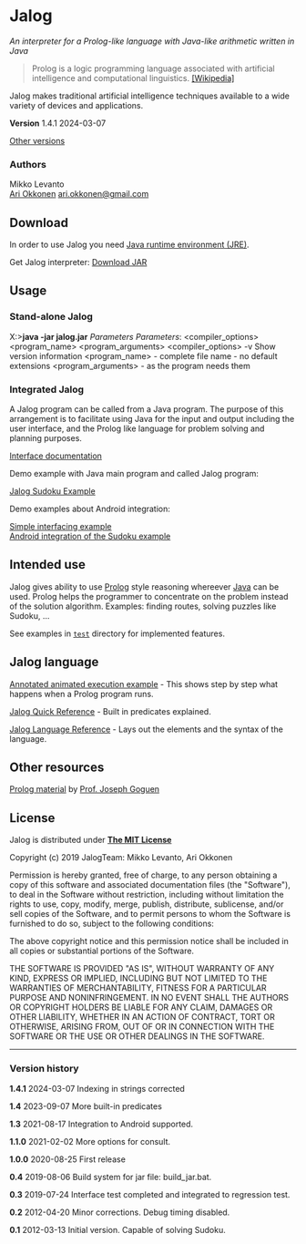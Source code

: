 
Jalog
=====

_An interpreter for a Prolog-like language with Java-like arithmetic written in Java_

> Prolog is a logic programming language associated with artificial intelligence and computational linguistics. [\[Wikipedia\]](https://en.wikipedia.org/wiki/Prolog)

Jalog makes traditional artificial intelligence techniques available to a wide variety of devices and applications.

**Version** 1.4.1 2024-03-07

[Other versions](../versions.html)

### Authors

Mikko Levanto  
[Ari Okkonen](https://www.linkedin.com/in/ariokkonen/) [ari.okkonen@gmail.com](mailto:ari.okkonen@gmail.com)

Download
--------

In order to use Jalog you need [Java runtime environment (JRE)](https://www.oracle.com/technetwork/java/javase/downloads/index.html).

Get Jalog interpreter: [Download JAR](jalog.jar)

Usage
-----

### Stand-alone Jalog

X:>**java -jar jalog.jar** _Parameters_
_Parameters_: <compiler\_options> <program\_name> <program\_arguments>
  <compiler\_options>
      -v Show version information
  <program\_name> - complete file name - no default extensions
  <program\_arguments> - as the program needs them

### Integrated Jalog

A Jalog program can be called from a Java program. The purpose of this arrangement is to facilitate using Java for the input and output including the user interface, and the Prolog like language for problem solving and planning purposes.

[Interface documentation](Jalog_class_doc.html)

Demo example with Java main program and called Jalog program:

[Jalog Sudoku Example](sudoku_demo/sudoku_example.html)

Demo examples about Android integration:

[Simple interfacing example](https://github.com/JalogTeam/Jalog_Android_MinimalDemo)  
[Android integration of the Sudoku example](https://github.com/JalogTeam/Jalog_Android_SudokuSolver)

Intended use
------------

Jalog gives ability to use [Prolog](https://en.wikipedia.org/wiki/Prolog) style reasoning whereever [Java](https://en.wikipedia.org/wiki/Java_%28programming_language%29) can be used. Prolog helps the programmer to concentrate on the problem instead of the solution algorithm. Examples: finding routes, solving puzzles like Sudoku, ...

See examples in [`test`](https://github.com/JalogTeam/Jalog/tree/master/test) directory for implemented features.

Jalog language
--------------

[Annotated animated execution example](Jalog_animation.html) - This shows step by step what happens when a Prolog program runs.

[Jalog Quick Reference](Jalog_quick_reference.html) - Built in predicates explained.

[Jalog Language Reference](Jalog_language_reference.html) - Lays out the elements and the syntax of the language.

Other resources
---------------

[Prolog material](https://cseweb.ucsd.edu/~goguen/courses/130w04/prolog.html) by [Prof. Joseph Goguen](https://cseweb.ucsd.edu/~goguen/)

License
-------

Jalog is distributed under [**The MIT License**](https://opensource.org/licenses/MIT)

Copyright (c) 2019 JalogTeam: Mikko Levanto, Ari Okkonen

Permission is hereby granted, free of charge, to any person obtaining
a copy of this software and associated documentation files (the
"Software"), to deal in the Software without restriction, including
without limitation the rights to use, copy, modify, merge, publish,
distribute, sublicense, and/or sell copies of the Software, and to
permit persons to whom the Software is furnished to do so, subject to
the following conditions:

The above copyright notice and this permission notice shall be included
in all copies or substantial portions of the Software.

THE SOFTWARE IS PROVIDED "AS IS", WITHOUT WARRANTY OF ANY KIND,
EXPRESS OR IMPLIED, INCLUDING BUT NOT LIMITED TO THE WARRANTIES OF
MERCHANTABILITY, FITNESS FOR A PARTICULAR PURPOSE AND NONINFRINGEMENT.
IN NO EVENT SHALL THE AUTHORS OR COPYRIGHT HOLDERS BE LIABLE FOR ANY
CLAIM, DAMAGES OR OTHER LIABILITY, WHETHER IN AN ACTION OF CONTRACT,
TORT OR OTHERWISE, ARISING FROM, OUT OF OR IN CONNECTION WITH THE
SOFTWARE OR THE USE OR OTHER DEALINGS IN THE SOFTWARE.

* * *

### Version history

**1.4.1** 2024-03-07 Indexing in strings corrected

**1.4** 2023-09-07 More built-in predicates

**1.3** 2021-08-17 Integration to Android supported.

**1.1.0** 2021-02-02 More options for consult.

**1.0.0** 2020-08-25 First release

**0.4** 2019-08-06 Build system for jar file: build\_jar.bat.

**0.3** 2019-07-24 Interface test completed and integrated to regression test.

**0.2** 2012-04-20 Minor corrections. Debug timing disabled.

**0.1** 2012-03-13 Initial version. Capable of solving Sudoku.